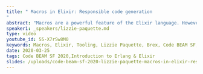 ```yaml
---
title: " Macros in Elixir: Responsible code generation
"
abstract: "Macros are a powerful feature of the Elixir language. However, with great power comes great responsibility. In this talk we’ll explore how to leverage macros to reduce boilerplate, enforce best practices, and increase performance all while keeping code maintainable, readable, and idiomatic."
speaker1: _speakers/lizzie-paquette.md
type: video
youtube_id: 55-X7rSw8M0
keywords: Macros, Elixir, Tooling, Lizzie Paquette, Brex, Code BEAM SF,
date: 2020-03-25
tags: Code BEAM SF 2020,Introduction to Erlang & Elixir
slides: /uploads/code-beam-sf-2020-lizzie-paquette-macros-in-elixir-responsible-code-generation-compressed.pdf
---
```


